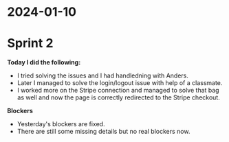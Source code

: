# 2024-01-10

# Sprint 2

**Today I did the following:**

- I tried solving the issues and I had handledning with Anders.
- Later I managed to solve the login/logout issue with help of a classmate.
- I worked more on the Stripe connection and managed to solve that bag as well and now the page is correctly redirected to the Stripe checkout.

**Blockers**

- Yesterday's blockers are fixed.
- There are still some missing details but no real blockers now.

